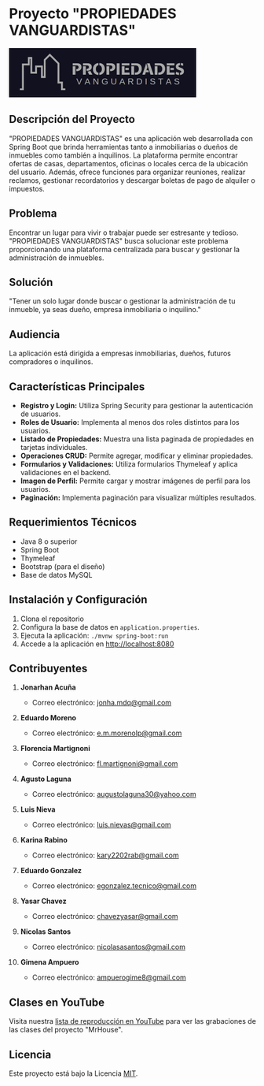 # Proyecto "PROPIEDADES VANGUARDISTAS"

![PROPIEDADES VANGUARDISTAS Logo](https://github.com/nyos2/Proyecto-Final-VanguardiaPropiedades/blob/95ba42070f7954d4ac5b77eb0c5bebba8ad8bed0/src/main/resources/static/images/logo.png)

## Descripción del Proyecto

"PROPIEDADES VANGUARDISTAS" es una aplicación web desarrollada con Spring Boot que brinda herramientas tanto a inmobiliarias o dueños de inmuebles como también a inquilinos. La plataforma permite encontrar ofertas de casas, departamentos, oficinas o locales cerca de la ubicación del usuario. Además, ofrece funciones para organizar reuniones, realizar reclamos, gestionar recordatorios y descargar boletas de pago de alquiler o impuestos.

## Problema

Encontrar un lugar para vivir o trabajar puede ser estresante y tedioso. "PROPIEDADES VANGUARDISTAS" busca solucionar este problema proporcionando una plataforma centralizada para buscar y gestionar la administración de inmuebles.

## Solución

"Tener un solo lugar donde buscar o gestionar la administración de tu inmueble, ya seas dueño, empresa inmobiliaria o inquilino."

## Audiencia

La aplicación está dirigida a empresas inmobiliarias, dueños, futuros compradores o inquilinos.

## Características Principales

- **Registro y Login:** Utiliza Spring Security para gestionar la autenticación de usuarios.
- **Roles de Usuario:** Implementa al menos dos roles distintos para los usuarios.
- **Listado de Propiedades:** Muestra una lista paginada de propiedades en tarjetas individuales.
- **Operaciones CRUD:** Permite agregar, modificar y eliminar propiedades.
- **Formularios y Validaciones:** Utiliza formularios Thymeleaf y aplica validaciones en el backend.
- **Imagen de Perfil:** Permite cargar y mostrar imágenes de perfil para los usuarios.
- **Paginación:** Implementa paginación para visualizar múltiples resultados.

## Requerimientos Técnicos

- Java 8 o superior
- Spring Boot
- Thymeleaf
- Bootstrap (para el diseño)
- Base de datos MySQL

## Instalación y Configuración

1. Clona el repositorio
2. Configura la base de datos en `application.properties`.
3. Ejecuta la aplicación: `./mvnw spring-boot:run`
4. Accede a la aplicación en [http://localhost:8080](http://localhost:8080)

## Contribuyentes

1. **Jonarhan Acuña**
   - Correo electrónico: jonha.mdq@gmail.com

2. **Eduardo Moreno**
   - Correo electrónico: e.m.morenolp@gmail.com

3. **Florencia Martignoni**
   - Correo electrónico: fl.martignoni@gmail.com

4. **Agusto Laguna**
   - Correo electrónico: augustolaguna30@yahoo.com

5. **Luis Nieva**
   - Correo electrónico: luis.nievas@gmail.com

6. **Karina Rabino**
   - Correo electrónico: kary2202rab@gmail.com

7. **Eduardo Gonzalez**
   - Correo electrónico: egonzalez.tecnico@gmail.com

8. **Yasar Chavez**
   - Correo electrónico: chavezyasar@gmail.com

9. **Nicolas Santos**
   - Correo electrónico: nicolasasantos@gmail.com

10. **Gimena Ampuero**
    - Correo electrónico: ampuerogime8@gmail.com

## Clases en YouTube

Visita nuestra [lista de reproducción en YouTube](https://youtube.com/playlist?list=PLai9ahHHcVe5FUWyCIJOZdvWymhlfAQkD&si=g29rZBVw8s47jw_1) para ver las grabaciones de las clases del proyecto "MrHouse".


## Licencia

Este proyecto está bajo la Licencia [MIT](LICENSE).
